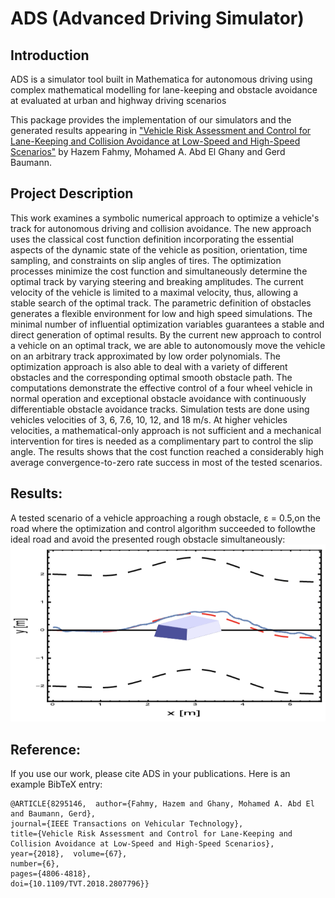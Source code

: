 # ADS (Advanced Driving Simulator)

## Introduction

ADS is a simulator tool built in Mathematica for autonomous driving using complex mathematical modelling for lane-keeping and obstacle avoidance at evaluated at urban and highway driving scenarios

This package provides the implementation of our simulators and the generated results appearing in ["Vehicle Risk Assessment and Control for Lane-Keeping and Collision Avoidance at Low-Speed and High-Speed Scenarios"](https://ieeexplore.ieee.org/document/8295146) by Hazem Fahmy, Mohamed A. Abd El Ghany and Gerd Baumann.

## Project Description

This work examines a symbolic numerical approach to optimize a vehicle's track for autonomous driving and collision avoidance. The new approach uses the classical cost function definition incorporating the essential aspects of the dynamic state of the vehicle as position, orientation, time sampling, and constraints on slip angles of tires. The optimization processes minimize the cost function and simultaneously determine the optimal track by varying steering and breaking amplitudes. The current velocity of the vehicle is limited to a maximal velocity, thus, allowing a stable search of the optimal track. The parametric definition of obstacles generates a flexible environment for low and high speed simulations. The minimal number of influential optimization variables guarantees a stable and direct generation of optimal results. By the current new approach to control a vehicle on an optimal track, we are able to autonomously move the vehicle on an arbitrary track approximated by low order polynomials. The optimization approach is also able to deal with a variety of different obstacles and the corresponding optimal smooth obstacle path. The computations demonstrate the effective control of a four wheel vehicle in normal operation and exceptional obstacle avoidance with continuously differentiable obstacle avoidance tracks. Simulation tests are done using vehicles velocities of 3, 6, 7.6, 10, 12, and 18 m/s. At higher vehicles velocities, a mathematical-only approach is not sufficient and a mechanical intervention for tires is needed as a complimentary part to control the slip angle. The results shows that the cost function reached a considerably high average convergence-to-zero rate success in most of the tested scenarios.

## Results:

A tested scenario of a vehicle approaching a rough obstacle, ε = 0.5,on the road where the optimization and control algorithm succeeded to followthe ideal road and avoid the presented rough obstacle simultaneously:
![img1](./Scenarios_Data/CA_LK.png)


## Reference:

If you use our work, please cite ADS in your publications. Here is an example BibTeX entry:
```
@ARTICLE{8295146,  author={Fahmy, Hazem and Ghany, Mohamed A. Abd El and Baumann, Gerd},  
journal={IEEE Transactions on Vehicular Technology},   
title={Vehicle Risk Assessment and Control for Lane-Keeping and Collision Avoidance at Low-Speed and High-Speed Scenarios},   
year={2018},  volume={67},  
number={6},  
pages={4806-4818},  
doi={10.1109/TVT.2018.2807796}}
```
